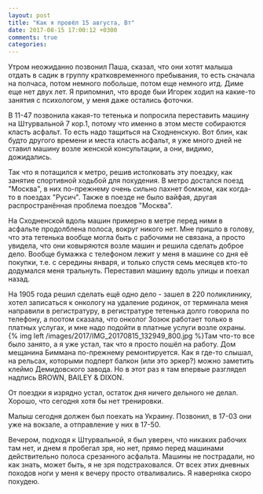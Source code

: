 ```yaml
---
layout: post
title: "Как я провёл 15 августа, Вт"
date: 2017-08-15 17:00:12 +0300
comments: true
categories: 
---
```

Утром неожиданно позвонил Паша, сказал, что они хотят малыша отдать в садик в группу кратковременного пребывания, то есть сначала на полчаса, потом немного побольше, потом еще немного итд. Диме еще нет двух лет. Я припомнил, что вроде быи Игорек ходил на какие-то занятия с психологом, у меня даже остались фоточки.

В 11-47 позвонила какая-то тетенька и попросила переставить машину на Штурвальной 7 кор.1, потому что именно в этом месте собираются класть асфальт. То есть надо тащиться на Сходненскую. Вот блин, как будто другого времени и места класть асфальт, я уже много дней не ставил машину возле женской консультации, а они, видимо, дожидались. 

Так что я потащился к метро, решив истолковать эту поездку, как занятие спортивной ходьбой для похудения. В метро достался поезд "Москва", в них по-прежнему очень сильно пахнет бомжом, как когда-то в поездах "Русич". Также в поезде не было вайфая, другая распространённая проблема поездов "Москва".

На Сходненской вдоль машин примерно в метре перед ними в асфальте продолблена полоса, вокруг никого нет. Мне пришло в голову, что эта тетенька вообще могла быть с рабочими не связана, а просто увидела, что они ковыряются возле машин и решила сделать доброе дело. Вообще бумажка с телефоном лежит у меня в машине со дня её покупки, т.е. с середины января, и только спустя семь месяцев кто-то додумался меня тральнуть. Переставил машину вдоль улицы и поехал назад. 

На 1905 года решил сделать ещё одно дело - зашел в 220 поликлинику, хотел записаться к онкологу на удаление родинок, от терминала меня направили в регистратуру, в регистратуре тетенька долго говорила по телефону, а поотом сказала, что онколог Зозюк работает только в платных услугах, и мне надо подойти в платные услуги возле охраны. {% img left /images/2017/IMG_20170815_132949_800.jpg %}Там что-то все было занято, а я уже устал, так что я просто пошёл на работу. Дом мещанина Биммана по-прежнему ремонтируется. Как я где-то слышал, на рельсах, которыми подперт балкон (или это эркер?) можно заметить клеймо Демидовского завода. Но в этот раз я там впервые разглядел надпись BROWN, BAILEY & DIXON. 

От поездки я изрядно устал, остаток дня ничего дельного не делал. Хорошо, что сегодня хотя бы нет тренировки.

Малыш сегодня должен был поехать на Украину. Позвонил, в 17-03 они уже на вокзале, а отправление у них в 17-50.

Вечером, подходя к Штурвальной, я был уверен, что никаких рабочих там нет, и днем я пробегал зря, но нет, прямо перед машинами действительно полоса срезанного асфальта. Машины не пострадали, но как знать, может быть, я не зря подстраховался. От всех этих дневных походов ноги у меня к вечеру просто отваливались. Я наверняка скоро похудею.